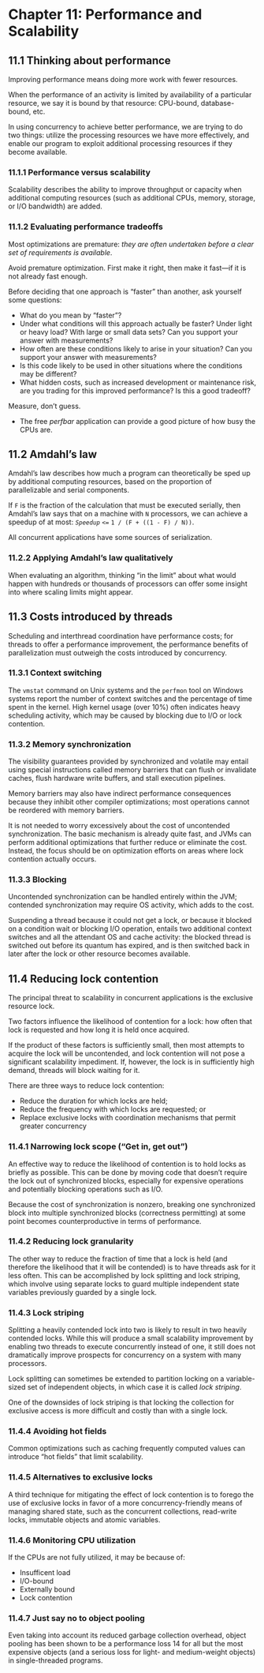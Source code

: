 # Chapter 11: Performance and Scalability

## 11.1 Thinking about performance

Improving performance means doing more work with fewer resources.

When the performance of an activity is limited by availability of a particular resource, we say it is bound by that resource: CPU-bound, database-bound, etc.

In using concurrency to achieve better performance, we are trying to do two things: utilize the processing resources we have more effectively, and enable our program to exploit additional processing resources if they become available.

### 11.1.1 Performance versus scalability

Scalability describes the ability to improve throughput or capacity when additional computing resources (such as additional CPUs, memory, storage, or I/O bandwidth) are added.

### 11.1.2 Evaluating performance tradeoffs

Most optimizations are premature: _they are often undertaken before a clear set of requirements is available_.

Avoid premature optimization. First make it right, then make it fast—if it is not already fast enough.

Before deciding that one approach is “faster” than another, ask yourself some questions:

* What do you mean by “faster”?
* Under what conditions will this approach actually be faster? Under light or heavy load? With large or small data sets? Can you support your answer with measurements?
* How often are these conditions likely to arise in your situation? Can you support your answer with measurements?
* Is this code likely to be used in other situations where the conditions may be different?
* What hidden costs, such as increased development or maintenance risk, are you trading for this improved performance? Is this a good tradeoff?

Measure, don’t guess.

* The free _perfbar_ application can provide a good picture of how busy the CPUs are.

## 11.2 Amdahl’s law

Amdahl’s law describes how much a program can theoretically be sped up by additional computing resources, based on the proportion of parallelizable and serial components.

If `F` is the fraction of the calculation that must be executed serially, then Amdahl’s law says that on a machine with `N` processors, we can achieve a speedup of at most: _`Speedup`_ `<=` `1 / (F + ((1 - F) / N))`.

All concurrent applications have some sources of serialization.

### 11.2.2 Applying Amdahl’s law qualitatively

When evaluating an algorithm, thinking “in the limit” about what would happen with hundreds or thousands of processors can offer some insight into where scaling limits might appear.

## 11.3 Costs introduced by threads

Scheduling and interthread coordination have performance costs; for threads to offer a performance improvement, the performance benefits of parallelization must outweigh the costs introduced by concurrency.

### 11.3.1 Context switching

The `vmstat` command on Unix systems and the `perfmon` tool on Windows systems report the number of context switches and the percentage of time spent in the kernel. High kernel usage (over 10%) often indicates heavy scheduling activity, which may be caused by blocking due to I/O or lock contention.

### 11.3.2 Memory synchronization

The visibility guarantees provided by synchronized and volatile may entail using special instructions called memory barriers that can flush or invalidate caches, flush hardware write buffers, and stall execution pipelines.

Memory barriers may also have indirect performance consequences because they inhibit other compiler optimizations; most operations cannot be reordered with memory barriers.

It is not needed to worry excessively about the cost of uncontended synchronization. The basic mechanism is already quite fast, and JVMs can perform additional optimizations that further reduce or eliminate the cost. Instead, the focus should be on optimization efforts on areas where lock contention actually occurs.

### 11.3.3 Blocking

Uncontended synchronization can be handled entirely within the JVM; contended synchronization may require OS activity, which adds to the cost.

Suspending a thread because it could not get a lock, or because it blocked on a condition wait or blocking I/O operation, entails two additional context switches and all the attendant OS and cache activity: the blocked thread is switched out before its quantum has expired, and is then switched back in later after the lock or other resource becomes available.

## 11.4 Reducing lock contention

The principal threat to scalability in concurrent applications is the exclusive resource lock.

Two factors influence the likelihood of contention for a lock: how often that lock is requested and how long it is held once acquired.

If the product of these factors is sufficiently small, then most attempts to acquire the lock will be uncontended, and lock contention will not pose a significant scalability impediment. If, however, the lock is in sufficiently high demand, threads will block waiting for it.

There are three ways to reduce lock contention:

* Reduce the duration for which locks are held;
* Reduce the frequency with which locks are requested; or
* Replace exclusive locks with coordination mechanisms that permit greater concurrency

### 11.4.1 Narrowing lock scope (“Get in, get out”)

An effective way to reduce the likelihood of contention is to hold locks as briefly as possible. This can be done by moving code that doesn’t require the lock out of synchronized blocks, especially for expensive operations and potentially blocking operations such as I/O.

Because the cost of synchronization is nonzero, breaking one synchronized block into multiple synchronized blocks (correctness permitting) at some point becomes counterproductive in terms of performance.

### 11.4.2 Reducing lock granularity

The other way to reduce the fraction of time that a lock is held (and therefore the likelihood that it will be contended) is to have threads ask for it less often. This can be accomplished by lock splitting and lock striping, which involve using separate locks to guard multiple independent state variables previously guarded by a single lock.

### 11.4.3 Lock striping

Splitting a heavily contended lock into two is likely to result in two heavily contended locks. While this will produce a small scalability improvement by enabling two threads to execute concurrently instead of one, it still does not dramatically improve prospects for concurrency on a system with many processors.

Lock splitting can sometimes be extended to partition locking on a variable-sized set of independent objects, in which case it is called _lock striping_.

One of the downsides of lock striping is that locking the collection for exclusive access is more difficult and costly than with a single lock.

### 11.4.4 Avoiding hot fields

Common optimizations such as caching frequently computed values can introduce “hot fields” that limit scalability.

### 11.4.5 Alternatives to exclusive locks

A third technique for mitigating the effect of lock contention is to forego the use of exclusive locks in favor of a more concurrency-friendly means of managing shared state, such as the concurrent collections, read-write locks, immutable objects and atomic variables.

### 11.4.6 Monitoring CPU utilization

If the CPUs are not fully utilized, it may be because of:

* Insufficent load
* I/O-bound
* Externally bound
* Lock contention

### 11.4.7 Just say no to object pooling

Even taking into account its reduced garbage collection overhead, object pooling has been shown to be a performance loss 14 for all but the most expensive objects (and a serious loss for light- and medium-weight objects) in single-threaded programs.
